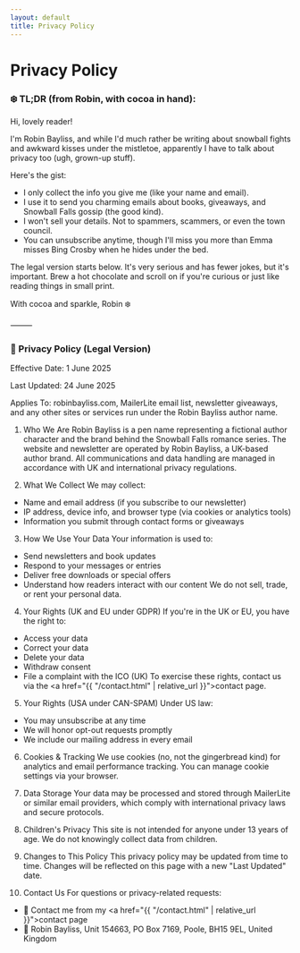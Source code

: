 ```yaml
---
layout: default
title: Privacy Policy
---
```

<h1 class="page-title">Privacy Policy</h1>

<h3 class="page-title">❄️ TL;DR (from Robin, with cocoa in hand):</h3>

Hi, lovely reader!

I'm Robin Bayliss, and while I'd much rather be writing about snowball fights and awkward kisses under the mistletoe, apparently I have to talk about privacy too (ugh, grown-up stuff).

Here's the gist:
- I only collect the info you give me (like your name and email).
- I use it to send you charming emails about books, giveaways, and Snowball Falls gossip (the good kind).
- I won't sell your details. Not to spammers, scammers, or even the town council.
- You can unsubscribe anytime, though I'll miss you more than Emma misses Bing Crosby when he hides under the bed.

The legal version starts below. It's very serious and has fewer jokes, but it's important. Brew a hot chocolate and scroll on if you're curious or just like reading things in small print.

With cocoa and sparkle,
Robin ❄️

⸻

<h3 class="page-title">📜 Privacy Policy (Legal Version)</h3>

Effective Date: 1 June 2025

Last Updated: 24 June 2025

Applies To: robinbayliss.com, MailerLite email list, newsletter giveaways, and any other sites or services run under the Robin Bayliss author name.

1. Who We Are
Robin Bayliss is a pen name representing a fictional author character and the brand behind the Snowball Falls romance series. The website and newsletter are operated by Robin Bayliss, a UK-based author brand. All communications and data handling are managed in accordance with UK and international privacy regulations.

2. What We Collect
We may collect:
- Name and email address (if you subscribe to our newsletter)
- IP address, device info, and browser type (via cookies or analytics tools)
- Information you submit through contact forms or giveaways

3. How We Use Your Data
Your information is used to:
- Send newsletters and book updates
- Respond to your messages or entries
- Deliver free downloads or special offers
- Understand how readers interact with our content
We do not sell, trade, or rent your personal data.

4. Your Rights (UK and EU under GDPR)
If you're in the UK or EU, you have the right to:
- Access your data
- Correct your data
- Delete your data
- Withdraw consent
- File a complaint with the ICO (UK)
To exercise these rights, contact us via the <a href="{{ "/contact.html" | relative_url }}">contact page</a>.

5. Your Rights (USA under CAN-SPAM)
Under US law:
- You may unsubscribe at any time
- We will honor opt-out requests promptly
- We include our mailing address in every email

6. Cookies & Tracking
We use cookies (no, not the gingerbread kind) for analytics and email performance tracking. You can manage cookie settings via your browser.

7. Data Storage
Your data may be processed and stored through MailerLite or similar email providers, which comply with international privacy laws and secure protocols.

8. Children's Privacy
This site is not intended for anyone under 13 years of age. We do not knowingly collect data from children.

9. Changes to This Policy
This privacy policy may be updated from time to time. Changes will be reflected on this page with a new "Last Updated" date.

10. Contact Us
For questions or privacy-related requests:
- 📧 Contact me from my <a href="{{ "/contact.html" | relative_url }}">contact page</a>
- 📮 Robin Bayliss, Unit 154663, PO Box 7169, Poole, BH15 9EL, United Kingdom

